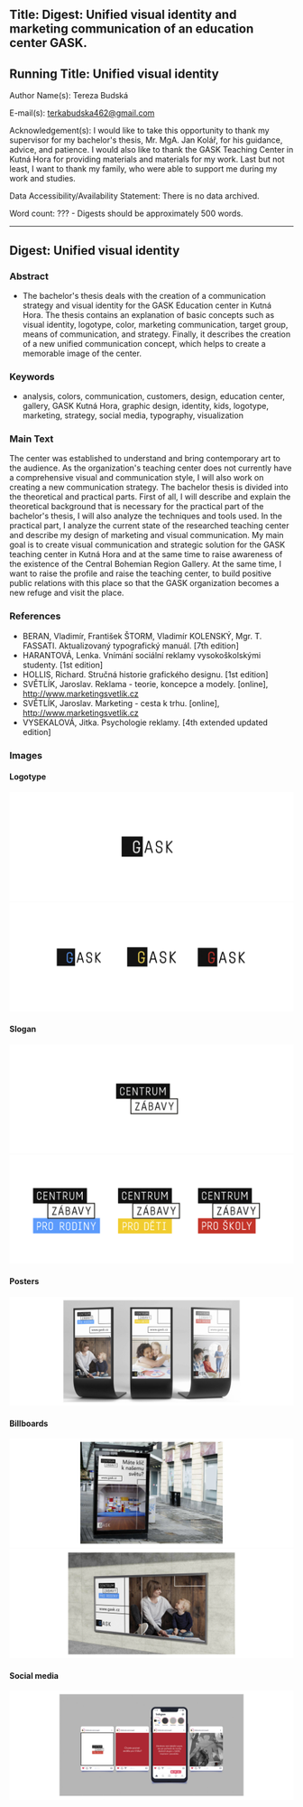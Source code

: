 ## Title: Digest: Unified visual identity and marketing communication of an education center GASK.

## Running Title: Unified visual identity 

Author Name(s): Tereza Budská

E-mail(s): terkabudska462@gmail.com

Acknowledgement(s): I would like to take this opportunity to thank my supervisor for my bachelor's thesis, Mr. MgA. Jan Kolář, for his guidance, advice, and patience. I would also like to thank the GASK Teaching Center in Kutná Hora for providing materials and materials for my work. Last but not least, I want to thank my family, who were able to support me during my work and studies.

Data Accessibility/Availability Statement: There is no data archived.

Word count: ??? - Digests should be approximately 500 words.

- - -

## Digest: Unified visual identity 

### Abstract
- The bachelor's thesis deals with the creation of a communication strategy and visual identity for the GASK Education center in Kutná Hora. The thesis contains an explanation of basic concepts such as visual identity, logotype,  color, marketing communication, target group, means of communication, and strategy.  Finally, it describes the creation of a new unified communication concept, which helps to create a memorable image of the center.

### Keywords
- analysis, colors, communication, customers, design, education center, gallery, GASK Kutná Hora, graphic design, identity, kids, logotype, marketing, strategy, social media, typography, visualization

### Main Text
The center was established to understand and bring contemporary art to the audience. As the organization's teaching center does not currently have a comprehensive visual and communication style, I will also work on creating a new communication strategy.
The bachelor thesis is divided into the theoretical and practical parts. First of all, I will describe and explain the theoretical background that is necessary for the practical part of the bachelor's thesis, I will also analyze the techniques and tools used.
In the practical part, I analyze the current state of the researched teaching center and describe my design of marketing and visual communication.
My main goal is to create visual communication and strategic solution for the GASK teaching center in Kutná Hora and at the same time to raise awareness of the existence of the Central Bohemian Region Gallery. At the same time, I want to raise the profile and raise the teaching center, to build positive public relations with this place so that the GASK organization becomes a new refuge and visit the place.

### References
- BERAN, Vladimír, František ŠTORM, Vladimír KOLENSKÝ, Mgr. T. FASSATI. Aktualizovaný typografický manuál. [7th edition]
- HARANTOVÁ, Lenka. Vnímání sociální reklamy vysokoškolskými studenty. [1st edition]
- HOLLIS, Richard. Stručná historie grafického designu. [1st edition] 
- SVĚTLÍK, Jaroslav. Reklama - teorie, koncepce a modely. [online], http://www.marketingsvetlik.cz
- SVĚTLÍK, Jaroslav. Marketing - cesta k trhu. [online], http://www.marketingsvetlik.cz
- VYSEKALOVÁ, Jitka. Psychologie reklamy. [4th extended updated edition] 

### Images
#### Logotype
![image](9.jpg)
![image](5.jpg)

#### Slogan
![image](slogan1.jpg)
![image](slogan.jpg)

#### Posters
![image](mockup.jpg)

#### Billboards
![image](ooh1.jpg)
![image](ooh3.jpg)

#### Social media
![image](ig.jpg)

